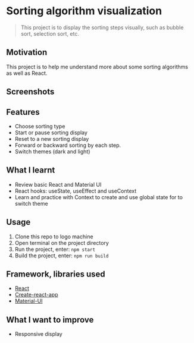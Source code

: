 # Sorting algorithm visualization
> This project is to display the sorting steps visually, such as bubble sort, selection sort, etc.

## Motivation
This project is to help me understand more about some sorting algorithms as well as React. 

## Screenshots
## Features
* Choose sorting type
* Start or pause sorting display
* Reset to a new sorting display
* Forward or backward sorting by each step.
* Switch themes (dark and light)

## What I learnt
* Review basic React and Material UI
* React hooks: useState, useEffect and useContext
* Learn and practice with Context to create and use global state for to switch theme

## Usage
1. Clone this repo to logo machine
2. Open terminal on the project directory
3. Run the project, enter: `npm start`
4. Build the project, enter: `npm run build`

## Framework, libraries used
* [React](https://reactjs.org/)
* [Create-react-app](https://create-react-app.dev/)
* [Material-UI](https://material-ui.com/)

## What I want to improve
* Responsive display
  
